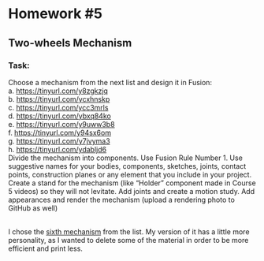 
# Homework #5
## Two-wheels Mechanism

### Task:
  
Choose a mechanism from the next list and design it in Fusion: <br>
a. https://tinyurl.com/y8zgkzjq <br>
b. https://tinyurl.com/ycxhnskp <br>
c. https://tinyurl.com/ycc3mrls <br>
d. https://tinyurl.com/ybxq84ko <br>
e. https://tinyurl.com/y9uww3b8 <br>
f. https://tinyurl.com/y94sx6om <br>
g. https://tinyurl.com/y7jvyma3 <br>
h. https://tinyurl.com/ydabljd6 <br> 
Divide the mechanism into components. Use Fusion Rule Number 1. Use suggestive names for your bodies, components, sketches, joints,
contact points, construction planes or any element that you include in your
project. Create a stand for the mechanism (like “Holder” component made in Course 5 videos) so they will not levitate. Add joints and create a motion study. Add appearances and render the mechanism (upload a rendering photo to GitHub as well) <br>


<br>I chose the [sixth mechanism](https://tinyurl.com/y94sx6om) from the list. My version of it has a little more personality, as I wanted to delete some of the material in order to be more efficient and print less.
